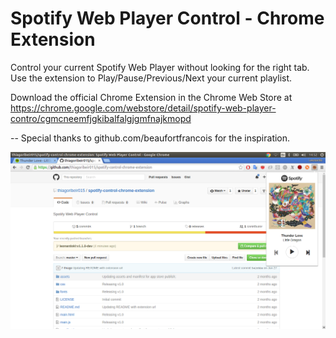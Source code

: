 # Spotify Web Player Control - Chrome Extension

Control your current Spotify Web Player without looking for the right tab. Use the extension to Play/Pause/Previous/Next your current playlist.

Download the official Chrome Extension in the Chrome Web Store at https://chrome.google.com/webstore/detail/spotify-web-player-contro/cgmcneemfjgkibalfalgjgmfnajkmopd

-- Special thanks to github.com/beaufortfrancois for the inspiration.

![alt text](images/screenshot.png)
